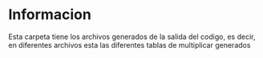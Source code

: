 # Informacion
Esta carpeta tiene los archivos generados de la salida del codigo, es decir, en diferentes archivos esta las diferentes tablas de multiplicar generados